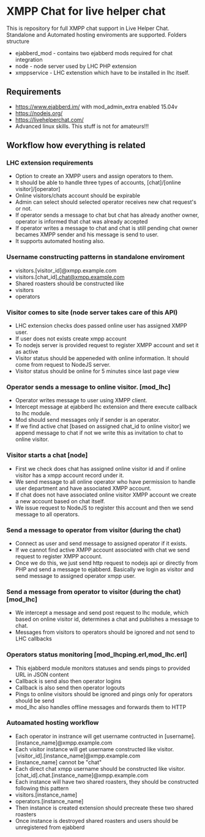 # XMPP Chat for live helper chat
This is repository for full XMPP chat support in Live Helper Chat. Standalone and Automated hosting enviroments are supported.
Folders structure
 * ejabberd_mod - contains two ejabberd mods required for chat integration
 * node - node server used by LHC PHP extension
 * xmppservice - LHC extenstion which have to be installed in lhc itself.

## Requirements
 * https://www.ejabberd.im/ with mod_admin_extra enabled 15.04v
 * https://nodejs.org/
 * https://livehelperchat.com/
 * Advanced linux skills. This stuff is not for amateurs!!!

## Workflow how everything is related

### LHC extension requirements
 * Option to create an XMPP users and assign operators to them.
 * It should be able to handle three types of accounts, [chat]/[online visitor]/[operator]
 * Online visitors/chats account should be expirable
 * Admin can select should selected operator receives new chat request's or not.
 * If operator sends a message to chat but chat has already another owner, operator is informed that chat was already accepted
 * If operator writes a message to chat and chat is still pending chat owner becames XMPP sender and his message is send to user.
 * It supports automated hosting also.

### Username constructing patterns in standalone enviroment
 * visitors.[visitor_id]@xmpp.example.com
 * visitors.[chat_id].chat@xmpp.example.com
 * Shared roasters should be constructed like
  * visitors
  * operators

### Visitor comes to site (node server takes care of this API)
 * LHC extension checks does passed online user has assigned XMPP user.
 * If user does not exists create xmpp account
 * To nodejs server is provided request to register XMPP account and set it as active
 * Visitor status should be appeneded with online information. It should come from request to NodeJS server.
 * Visitor status should be online for 5 minutes since last page view
 
### Operator sends a message to online visitor. [mod_lhc]
 * Operator writes message to user using XMPP client.
 * Intercept message at ejabberd lhc extension and there execute callback to lhc module.
 * Mod should send messages only if sender is an operator.
 * If we find active chat [based on assigned chat_id to online visitor] we append message to chat if not we write this as invitation to chat to online visitor.
 
### Visitor starts a chat [node]
 * First we check does chat has assigned online visitor id and if online visitor has a xmpp account record under it.
 * We send message to all online operator who have permission to handle user department and have associated XMPP account.
 * If chat does not have associated online visitor XMPP account we create a new account based on chat itself.
 * We issue request to NodeJS to register this account and then we send message to all operators.
 
### Send a message to operator from visitor (during the chat)
 * Connect as user and send message to assigned operator if it exists.
 * If we cannot find active XMPP account associated with chat we send request to register XMPP account.
 * Once we do this, we just send http request to nodejs api or directly from PHP and send a message to ejabberd. Basically we login as visitor and send message to assigned operator xmpp user.
 
### Send a message from operator to visitor (during the chat)[mod_lhc]
 * We intercept a message and send post request to lhc module, which based on online visitor id, determines a chat and publishes a message to chat.
 * Messages from visitors to operators should be ignored and not send to LHC callbacks
 
### Operators status monitoring [mod_lhcping.erl,mod_lhc.erl]
 * This ejabberd module monitors statuses and sends pings to provided URL in JSON content
 * Callback is send also then operator logins
 * Callback is also send then operator logouts
 * Pings to online visitors should be ignored and pings only for operators should be send
 * mod_lhc also handles offline messages and forwards them to HTTP
 
### Autoamated hosting workflow
 * Each operator in instrance will get username contructed in [username].[instance_name]@xmpp.example.com
 * Each visitor instance will get username constructed like visitor.[visitor_id].[instance_name]@xmpp.example.com
  * [instance_name] cannot be "chat"
 * Each direct chat xmpp username should be constructed like visitor.[chat_id].chat.[instance_name]@xmpp.example.com
 * Each instance will have two shared roasters, they should be constructed following this pattern
  * visitors.[instance_name]
  * operators.[instance_name]
 * Then instance is created extension should precreate these two shared roasters
 * Once instance is destroyed shared roasters and users should be unregistered from ejabberd
